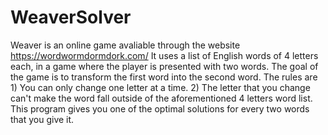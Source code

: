 # WeaverSolver
Weaver is an online game avaliable through the website https://wordwormdormdork.com/
It uses a list of English words of 4 letters each, in a game where the player is presented with two words. The goal of the game is to transform the first word into the second word. The rules are 1) You can only change one letter at a time. 2) The letter that you change can't make the word fall outside of the aforementioned 4 letters word list. This program gives you one of the optimal solutions for every two words that you give it.
